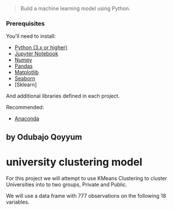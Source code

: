 
> Build a machine learning model using Python.


### Prerequisites

You'll need to install:

* [Python (3.x or higher)](https://www.python.org/downloads/)
* [Jupyter Notebook](https://jupyter.org/)
* [Numpy](http://www.numpy.org/)
* [Pandas](http://pandas.pydata.org/)
* [Matplotlib](https://matplotlib.org/)
* [Seaborn](https://seaborn.pydata.org/)
* [Sklearn]

And additional libraries defined in each project.

Recommended:

* [Anaconda](https://www.anaconda.com/distribution/#download-section)



## by Odubajo Qoyyum

# university clustering model

For this project we will attempt to use KMeans Clustering to cluster Universities into to two groups, Private and Public.

 We will use a data frame with 777 observations on the following 18 variables.

